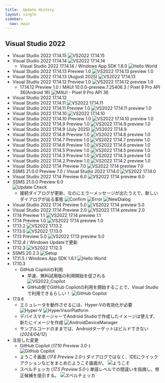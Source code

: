 ```yaml
---
title:  Update History
layout: single
sidebar:
  nav: main
---
```

##  Visual Studio 2022
  - Visual Studio 2022 17.14.15
    ![VS2022 17.14.15](/images/VisualStudio/20250923_Update_VS2022_17.14.15.png)
  - Visual Studio 2022 17.14.14
    ![VS2022 17.14.14](/images/VisualStudio/20250910_Update_VS2022_17.14.14.png)
    - Visual Studio 2022 17.14.14 / Windows App SDK 1.8.0
      ![Hello World](/images/VisualStudio/20250922_VS2022_17.14.14_AppSDK1.8.0.png)
  - Visual Studio 2022 17.14.13 Preview 1.0
    ![VS2022 17.14.13 preview 1.0](/images/VisualStudio/20250823_Update_VS2022_17.14.13_Preview1.0.png)
  - Visual Studio 2022 17.14.13 (August 2025)
    ![VS2022 17.14.13](/images/VisualStudio/20250823_Update_VS2022_17.14.13.png)
  - Visual Studio 2022 17.14.12 Preview 1.0
    ![VS2022 17.14.12 preview 1.0](/images/VisualStudio/20250816_Update_VS2022_17.14.12_Preview1.0.png)
    - 17.14.12 Preview 1.0 / MAUI 10.0.0-preview.7.25406.3 / Pixel 9 Pro API 36(Android 16)
      ![MAUI - Pixel 9 Pro API 36](/images/VisualStudio/20250816_VS2022_17.14.12_Preview1.0_MAUI10.0.0preview7_Android16.png)
  - Visual Studio 2022 17.14.12
  - Visual Studio 2022 17.14.11
    ![VS2022 17.14.11](/images/VisualStudio/20250809_Update_VS2022_17.14.11.png)
  - Visual Studio 2022 17.14.11 Preview 1.0
    ![VS2022 17.14.11 preview 1.0](/images/VisualStudio/20250807_Update_VS2022_17.14.11_Preview1.0.png)
  - Visual Studio 2022 17.14.10
    ![VS2022 17.14.10](/images/VisualStudio/20250802_Update_VS2022_17.14.10.png)
  - Visual Studio 2022 17.14.10 Preview 1.0
    ![VS2022 17.14.10 preview 1.0](/images/VisualStudio/20250802_Update_VS2022_17.14.10_Preview1.0.png)
  - Visual Studio 2022 17.14.9 Preview 1.0
    ![VS2022 17.14.9 preview 1.0](/images/VisualStudio/20250727_Update_VS2022_17.14.9_Preview1.0.png)
  - Visual Studio 2022 17.14.9 (July 2025)
    ![VS2022 17.14.9](/images/VisualStudio/20250716_Update_VS2022_17.14.9.png)
  - Visual Studio 2022 17.14.8 Preview 1.0
    ![VS2022 17.14.8 preview 1.0](/images/VisualStudio/20250712_Update_VS2022_17.14.8_Preview1.0.png)
  - Visual Studio 2022 17.14.7 Preview 1.0
    ![VS2022 17.14.7 preview 1.0](/images/VisualStudio/20250624_Update_VS2022_17.14.7_Preview1.0.png)
  - Visual Studio 2022 17.14.6 Preview 1.0
    ![VS2022 17.14.6 preview 1.0](/images/VisualStudio/20250621_Update_VS2022_17.14.6_Preview1.0.png)
  - Visual Studio 2022 17.14.5 Preview 1.0
    ![VS2022 17.14.5 preview 1.0](/images/VisualStudio/20250611_Update_VS2022_17.14.5_Preview1.0.png)
  - Visual Studio 2022 17.14.3 Preview 1.0
    ![VS2022 17.14.3 preview 1.0](/images/VisualStudio/20250529_Update_VS2022_17.14.3_Preview1.0.png)
  - Visual Studio 2022 17.14.2 Preview 1.0
    ![VS2022 17.14.2 preview 1.0](/images/VisualStudio/20250525_Update_VS2022_17.14.2_Preview1.0.png)
  - Visual Studio 2022 17.14 Preview 7.0
    ![VS2022 17.14 preview 7.0](/images/VisualStudio/20250517_Update_VS2022_17.14_Preview7.0.png)
  - SSMS 21.0.0 Preview 7.0 / Visual Studio 2022 17.14.0
    ![VS2022 17.14.0](/images/VisualStudio/20250514_Update_VS2022_17.14_SSMS21.0.0_Preview7.0.png)
  - Visual Studio 2022 17.14 Preview 6.0
    ![VS2022 17.14 preview 6.0](/images/VisualStudio/20250510_Update_VS2022_17.14_Preview6.0.png)
  - SSMS 21.0.0 Preview 6.0 <BR />
    ![Update Check](/images/Database/20250423_SSMS21.0.0_Preview6.0.png)
    - 接続ダイアログが更新、なのにエラーメッセージが出たうえで、新しいダイアログが出る事態
      ![Confirm](/images/Database/20250427_SSMS21.0.0_Preview6.0_Confirm.png)
      ![Error](/images/Database/20250427_SSMS21.0.0_Preview6.0_Error.png)
      ![NewDialog](/images/Database/20250427_SSMS21.0.0_Preview6.0_New_ConnectionDialog.png)
  - Visual Studio 2022 17.14 Preview 5.0
    ![VS2022 17.14 preview 5.0](/images/VisualStudio/20250501_Update_VS2022_17.14_Preview5.0.png)
  - Visual Studio 2022 17.14 Preview 2.0
    ![VS2022 17.14 preview 2.0](/images/VisualStudio/20250313_Update_VS2022_17.14_Preview2.0.png)
  - 17.14 Preview 1.1
    ![VS2022 17.14 preview 1.1](/images/VisualStudio/20250227_Update_VS2022_17.14_Preview1.1.png)
  - 17.14 Preview 1.0
    ![VS2022 17.14 preview 1.0](/images/VisualStudio/20250212_Update_VS2022_17.14_Preview1.0.png)
  - 17.13.2
    ![VS2022 17.13.2](/images/VisualStudio/20250302_Update_VS2022_17.13.2.png)
  - 17.13.0
    ![VS2022 17.13.0](/images/VisualStudio/20250212_Update_VS2022_17.13.0.png)
  - 17.13 Preview 5.0
    ![VS2022 17.13 preview 5.0](/images/VisualStudio/20250205_Update_VS2022_17.13_Preview5.0.png)
  - 17.12.4 / Windows Updateで更新
  - 17.12.3
    ![VS2022 17.12.3](/images/VisualStudio/20241206_Update_VS2022_17.12.3.png)
  - SSMS 20.2.3
    ![Setup](/images/Database/20240824_Install_SSMS20.2.3.png)
  - 17.11.5 / Windows App SDK 1.6.1
    ![Hello World](/images/VisualStudio/20241011_VS2022_17.11.5_AppSDK1.6.1.png)
  - 17.10.3
    - GitHub Copilotの利用
      - 早速、無料試用版の利用開始を促される <BR />
        ![VS2022_Copilot](/images/VisualStudio/20240704_GitHub_Copilot.png)
      - GitHub側でGitHub Copilotの利用を開始することで、Visual Studioで利用できるらしい！
        ![GitHub Copilot](/images/VisualStudio/20240704_GitHub_Copilot_Setting.png)
  - 17.9.6
    - エミュレータを動作させるには、Hyper-Vの有効化が必要 <BR />
      ![Hyper-V](/images/VisualStudio/20240412_Android_HyperV.png)
      ![HyperVisorPlatform](/images/VisualStudio/20240412_Android_HyperVisor_Platform.png)
    - デバイスマネージャーでAndroid Studioで作成したイメージは使えず、新たにイメージを作成
      ![AndroidDeviceManager](/images/VisualStudio/20240412_Android_Device_Manager.png)
    - サンプルコードのままでは、Androidターゲットはビルドできない (*2024/04/12*)
- 注目した変更
  - GitHub Copilot (*17.10 Preview 3.0-*) <BR/>
    ![GitHub Copilot](/images/VisualStudio/20240412_GitHub_Copilot.png)    
  - ようこそ画面 (*17.6 Preview 2.0-*)
    ダイアログではなく、IDEにクイックアクションなどをまとめたようこそ画面が。
    ![ようこそ](/images/VisualStudio/20230317_VS2022_17.6_Preview2.0_welcome.png)
  - スペルチェッカ (*17.5 Preview 5.0-*)
    単語レベルでの間違いを指摘し、修正候補を提示する。
    ![スペルチェッカ](/images/VisualStudio/20230121_SpellChecker.png)
